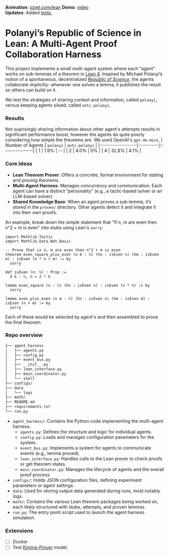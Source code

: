 **Animation**: [pziet.com/lean](https://pziet.com/lean) **Demo**: [video](https://youtu.be/0SbunyqpFvQ)<br>
**Updates**: Added [tests](https://github.com/pziet/lean-agents/blob/main/tests/README.md), 
# Polanyi’s Republic of Science in Lean: A Multi-Agent Proof Collaboration Harness

This project implements a small multi-agent system where each “agent” works on sub-lemmas of a theorem in [Lean 4](https://lean-lang.org/). Inspired by Michael Polanyi’s notion of a spontaneous, decentralized [*Republic of Science*](https://www.polanyisociety.org/mp-repsc.htm), the agents collaborate implicitly: whenever one solves a lemma, it publishes the result so others can build on it.

We test the strategies of sharing context and information, called `polanyi`, versus keeping agents siloed, called `anti-polanyi`.

### Results

Not suprisingly sharing information about other agent's attempts results in significant performance boost, however the agents do quite poorly considering how simple the theorems are. We used OpenAI's `gpt-4o-mini`.
| Number of Agents | `polanyi` | `anti-polanyi` |
|:-----------------:|:---------:|:--------------:|
|        1        |   1.9%    |       --      |
|        2        |   4.0%    |      0%       |
|        4        |   32.8%   |     4.1%      |

### Core Ideas
- **Lean Theorem Prover**: Offers a concrete, formal environment for stating and proving theorems.
- **Multi-Agent Harness**: Manages concurrency and communication. Each agent can have a distinct “personality” (e.g., a tactic-based solver or an LLM-based solver).
- **Shared Knowledge Base**: When an agent proves a sub-lemma, it’s stored in the `proven/` directory. Other agents detect it and integrate it into their own proofs.

An example, break down the simple statement that "If n, m are even then n^2 + m is even" into stubs using Lean's `sorry`: 
```
import Mathlib.Tactic
import Mathlib.Data.Nat.Basic

-- Prove that is n, m are even then n^2 + m is even
theorem even_square_plus_even (n m : ℕ) (hn : isEven n) (hm : isEven m) : isEven (n * n + m) := by
  sorry

def isEven (n: ℕ) : Prop :=
  ∃ k : ℕ, n = 2 * k

lemma even_square (n : ℕ) (hn : isEven n) : isEven (n * n) := by
  sorry

lemma even_plus_even (n m : ℕ) (hn : isEven n) (hm : isEven m) : isEven (n + m) := by
  sorry
```

Each of these would be selected by agent's and then assembled to prove the final theorem. 

### Repo overview

```bash
├── agent_harness
│   ├── agents.py
│   ├── config.py
│   ├── event_bus.py
│   ├── __init__.py
│   ├── lean_interface.py
│   ├── main_coordinator.py
│   └── shell
├── configs/
├── data
│   └── logs
├── math/
├── README.md
├── requirements.txt
└── run.py
```

- `agent_harness/`: Contains the Python code implementing the multi-agent harness.
   - `agents.py`: Defines the structure and logic for individual agents.
   - `config.py`: Loads and manages configuration parameters for the system.
   - `event_bus.py`: Implements a system for agents to communicate events (e.g., lemma proved).
   - `lean_interface.py`: Handles calls to the Lean prover to check proofs or get theorem states.
   - `main_coordinator.py`: Manages the lifecycle of agents and the overall proof process.
- `configs/`: Holds JSON configuration files, defining experiment parameters or agent settings.
- `data`: Used for storing output data generated during runs, most notably logs.
- `math/`: Contains the various Lean theorem packages being worked on, each likely structured with stubs, attempts, and proven lemmas.
- `run.py`: The entry point script used to launch the agent harness simulation.

### Extensions

- [ ] Docker
- [ ] Test [Kimina-Prover](https://github.com/MoonshotAI/Kimina-Prover-Preview/tree/master) model.